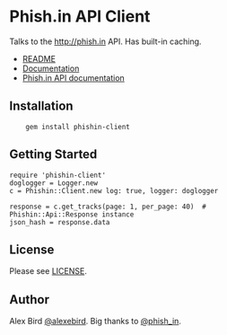 # Phish.in API Client

Talks to the http://phish.in API. Has built-in caching.

- [README](https://github.com/alexebird/phishin-client/blob/master/README.md)
- [Documentation](http://rubydoc.info/gems/phishin-client)
- [Phish.in API documentation](http://phish.in/api-docs)

## Installation

		gem install phishin-client


## Getting Started

	require 'phishin-client'
	doglogger = Logger.new
	c = Phishin::Client.new log: true, logger: doglogger

	response = c.get_tracks(page: 1, per_page: 40)  # Phishin::Api::Response instance
	json_hash = response.data


## License

Please see [LICENSE](https://github.com/alexebird/phishin-client/blob/master/LICENSE).


## Author

Alex Bird [@alexebird](https://twitter.com/alexebird).
Big thanks to [@phish_in](https://twitter.com/phish_in).
